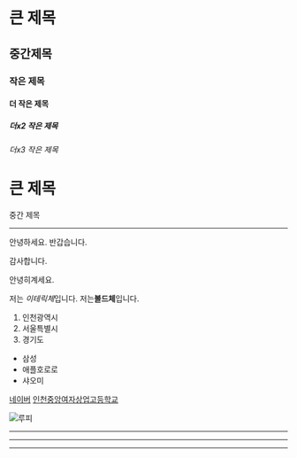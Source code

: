 # 큰 제목
## 중간제목
### 작은 제목
#### 더 작은 제목
##### 더x2 작은 제목
###### 더x3 작은 제목

큰 제목
============================

중간 제목

--------------------------

안녕하세요.
반갑습니다.

감사합니다.

안녕히계세요.

저는 *이테릭체*입니다.
저는**볼드체**입니다.

1. 인천광역시
2. 서울특별시
3. 경기도

- 삼성
- 애플호로로
- 샤오미

[네이버](http://www.naver.com)
[인천중앙여자상업고등학교](http://ija.icehs.kr "우리학교로 접속")

![루피](https://item.kakaocdn.net/do/a1866850b14ae47d0a2fd61f409dfc057154249a3890514a43687a85e6b6cc82)

* * *

***

*****
